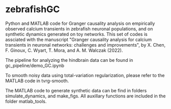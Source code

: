 # zebrafishGC
Python and MATLAB code for Granger causality analysis on empirically observed calcium transients in zebrafish neuronal populations, and on synthetic dynamics generated on toy networks. This set of codes is assciated with the manuscript "Granger causality analysis for calcium transients in neuronal networks: challenges and improvements", by X. Chen, F. Ginoux, C. Wyart, T. Mora, and A. M. Walczak (2022).


The pipeline for analyzing the hindbrain data can be found in gc_pipeline/demo_GC.ipynb

To smooth noisy data using total-variation regularization, please refer to the MATLAB code in tvrg-smooth.

The MATLAB code to generate synthetic data can be find in folders simulate_dynamics, and make_figs. All auxillary functions are included in the folder matlab_tools.
